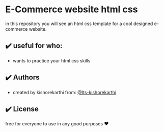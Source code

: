 # E-Commerce website html css

in this repository you will see an html css template for a cool designed e-commerce website.

## :heavy_check_mark: useful for who:

-   wants to practice your html css skills

## :heavy_check_mark: Authors

-   created by kishorekarthi from: [@Its-kishorekarthi](https://www.github.com/Its-kishorekarthi)

## :heavy_check_mark: License

free for everyone to use in any good purposes :heart:
